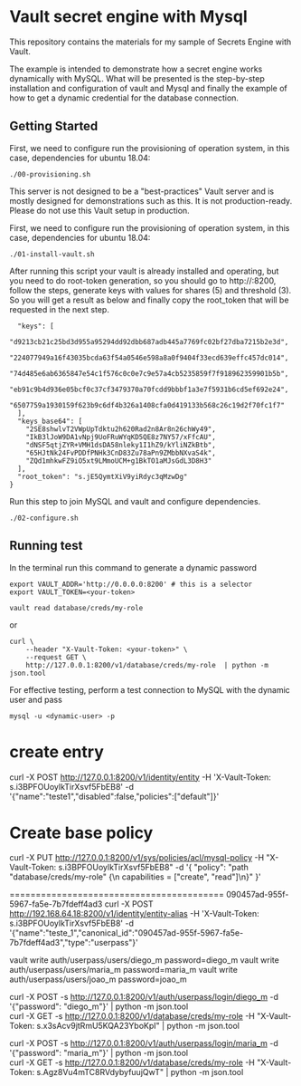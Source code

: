# Vault secret engine with Mysql

This repository contains the materials for my sample of Secrets Engine with Vault.

The example is intended to demonstrate how a secret engine works dynamically with MySQL.
What will be presented is the step-by-step installation and configuration of vault and Mysql and finally the example of how to get a dynamic credential for the database connection.


## Getting Started

First, we need to configure run the provisioning of operation system, in this case, dependencies for ubuntu 18.04:

```
./00-provisioning.sh
```

This server is not designed to be a "best-practices" Vault server and is mostly designed for demonstrations such as this. It is not production-ready. Please do
not use this Vault setup in production.


First, we need to configure run the provisioning of operation system, in this case, dependencies for ubuntu 18.04:

```
./01-install-vault.sh
```

After running this script your vault is already installed and operating, but you need to do root-token generation, so you should go to http://<your-host>:8200, follow the steps, generate keys with values for shares (5) and threshold (3). So you will get a result as below and finally copy the root_token that will be requested in the next step.

```
  "keys": [
    "d9213cb21c25bd3d955a95294dd92dbb687adb445a7769fc02bf27dba7215b2e3d",
    "224077949a16f43035bcda63f54a0546e598a8a0f9404f33ecd639effc457dc014",
    "74d485e6ab6365847e54c1f576c0c0e7c9e57a4cb5235859f7f918962359901b5b",
    "eb91c9b4d936e05bcf0c37cf3479370a70fcdd9bbbf1a3e7f5931b6cd5ef692e24",
    "6507759a1930159f623b9c6df4b326a1408cfa0d419133b568c26c19d2f70fc1f7"
  ],
  "keys_base64": [
    "2SE8shwlvT2VWpUpTdktu2h620Rad2n8Ar8n26chWy49",
    "IkB3lJoW9DA1vNpj9UoFRuWYqKD5QE8z7NY57/xFfcAU",
    "dNSF5qtjZYR+VMH1dsDA58nleky1I1hZ9/kYliNZkBtb",
    "65HJtNk24FvPDDfPNHk3CnD83Zu78aPn9ZMbbNXvaS4k",
    "ZQd1mhkwFZ9iO5xt9LMmoUCM+g1BkTO1aMJsGdL3D8H3"
  ],
  "root_token": "s.jE5QymtXiV9yiRdyc3qMzwDg"
}
```

Run this step to join MySQL and vault and configure dependencies.

```
./02-configure.sh
```

## Running test

In the terminal run this command to generate a dynamic password

```
export VAULT_ADDR='http://0.0.0.0:8200' # this is a selector
export VAULT_TOKEN=<your-token>

vault read database/creds/my-role
```
or
```
curl \
    --header "X-Vault-Token: <your-token>" \
    --request GET \
    http://127.0.0.1:8200/v1/database/creds/my-role  | python -m json.tool
```

For effective testing, perform a test connection to MySQL with the dynamic user and pass

```
mysql -u <dynamic-user> -p 
```
# create entry
curl -X POST http://127.0.0.1:8200/v1/identity/entity -H 'X-Vault-Token: s.i3BPFOUoylkTirXsvf5FbEB8' -d '{"name":"teste1","disabled":false,"policies":["default"]}'

# Create base policy
curl -X PUT http://127.0.0.1:8200/v1/sys/policies/acl/mysql-policy -H "X-Vault-Token: s.i3BPFOUoylkTirXsvf5FbEB8"  -d '{ "policy": "path \"database/creds/my-role\" {\n capabilities = [\"create\", \"read\"]\n}" }'


=========================================
090457ad-955f-5967-fa5e-7b7fdeff4ad3
curl -X POST http://192.168.64.18:8200/v1/identity/entity-alias  -H 'X-Vault-Token: s.i3BPFOUoylkTirXsvf5FbEB8' -d '{"name":"teste_1","canonical_id":"090457ad-955f-5967-fa5e-7b7fdeff4ad3","type":"userpass"}' 

vault write auth/userpass/users/diego_m password=diego_m
vault write auth/userpass/users/maria_m password=maria_m
vault write auth/userpass/users/joao_m password=joao_m

curl -X POST -s http://127.0.0.1:8200/v1/auth/userpass/login/diego_m -d '{"password": "diego_m"}' | python -m json.tool    
curl -X GET  -s http://127.0.0.1:8200/v1/database/creds/my-role -H "X-Vault-Token: s.x3sAcv9jtRmU5KQA23YboKpI" | python -m json.tool

curl -X POST -s http://127.0.0.1:8200/v1/auth/userpass/login/maria_m -d '{"password": "maria_m"}' | python -m json.tool    
curl -X GET  -s http://127.0.0.1:8200/v1/database/creds/my-role -H "X-Vault-Token: s.Agz8Vu4mTC8RVdybyfuujQwT" | python -m json.tool



